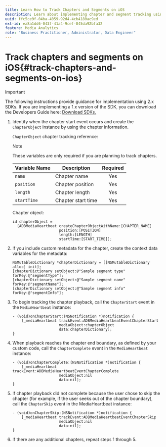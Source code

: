 ```yaml
---
title: Learn How to Track Chapters and Segments on iOS
description: Learn about implementing chapter and segment tracking using the Media SDK on iOS.
uuid: ffc5ce9f-04ba-4059-92d4-4cb4180ac9ed
exl-id: ea8a1dd6-043f-41a4-9cef-845da92bfa32
feature: Media Analytics
role: "Business Practitioner, Administrator, Data Engineer"
---
```

# Track chapters and segments on iOS{#track-chapters-and-segments-on-ios}

>[!IMPORTANT]
>
>The following instructions provide guidance for implementation using 2.x SDKs. If you are implementing a 1.x version of the SDK, you can download the Developers Guide here: [Download SDKs.](/help/sdk-implement/download-sdks.md)

1. Identify when the chapter start event occurs and create the `ChapterObject` instance by using the chapter information.

    `ChapterObject` chapter tracking reference:  
 
    >[!NOTE]
    >
    >These variables are only required if you are planning to track chapters.
 
    | Variable Name | Description | Required |
    | --- | --- | :---: |
    | `name` | Chapter name | Yes |
    | `position` | Chapter position | Yes |
    | `length` | Chapter length | Yes |
    | `startTime` | Chapter start time | Yes |
 
    Chapter object: 
 
    ```
    id chapterObject =  
      [ADBMediaHeartbeat createChapterObjectWithName:[CHAPTER_NAME] 
                         position:[POSITION] 
                         length:[LENGTH] 
                         startTime:[START_TIME]];
    ```

1. If you include custom metadata for the chapter, create the context data variables for the metadata: 

    ```
    NSMutableDictionary *chapterDictionary = [[NSMutableDictionary alloc] init]; 
    [chapterDictionary setObject:@"Sample segment type" forKey:@"segmentType"]; 
    [chapterDictionary setObject:@"Sample segment name" forKey:@"segmentName"]; 
    [chapterDictionary setObject:@"Sample segment info" forKey:@"segmentInfo"];
    ```

1. To begin tracking the chapter playback, call the `ChapterStart` event in the `MediaHeartbeat` instance: 

    ```
    - (void)onChapterStart:(NSNotification *)notification { 
        [_mediaHeartbeat trackEvent:ADBMediaHeartbeatEventChapterStart  
                         mediaObject:chapterObject     
                         data:chapterDictionary]; 
    }
    ```

1. When playback reaches the chapter end boundary, as defined by your custom code, call the `ChapterComplete` event in the `MediaHeartbeat` instance: 

    ```
    - (void)onChapterComplete:(NSNotification *)notification { 
        [_mediaHeartbeat trackEvent:ADBMediaHeartbeatEventChapterComplete  
                         mediaObject:nil  
                         data:nil]; 
    }
    ```

1. If chapter playback did not complete because the user chose to skip the chapter (for example, if the user seeks out of the chapter boundary), call the `ChapterSkip` event in the MediaHeartbeat instance: 

    ```
    - (void)onChapterSkip:(NSNotification *)notification { 
        [_mediaHeartbeat trackEvent:ADBMediaHeartbeatEventChapterSkip  
                         mediaObject:nil  
                         data:nil]; 
    }
    ```

1. If there are any additional chapters, repeat steps 1 through 5.
